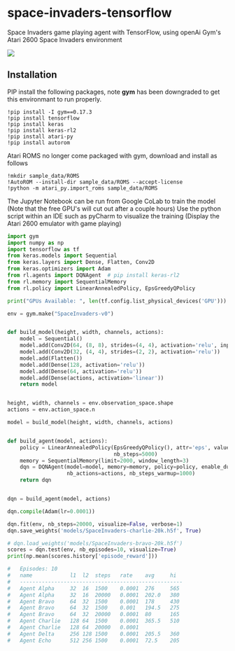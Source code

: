 # space-invaders-tensorflow
Space Invaders game playing agent with TensorFlow, using openAi Gym's Atari 2600 Space Invaders environment

<img src="https://www.gymlibrary.dev/_images/space_invaders.gif">

## Installation

PIP install the following packages, note **gym** has been downgraded to get this environmant to run properly. 

```text
!pip install -I gym==0.17.3
!pip install tensorflow
!pip install keras
!pip install keras-rl2
!pip install atari-py
!pip install autorom
```

Atari ROMS no longer come packaged with gym, download and install as follows

```text
!mkdir sample_data/ROMS
!AutoROM --install-dir sample_data/ROMS --accept-license
!python -m atari_py.import_roms sample_data/ROMS
```

The Jupyter Notebook can be run from Google CoLab to train the model (Note that the free GPU's will cut out after a couple hours)
Use the python script within an IDE such as pyCharm to visualize the training (Display the Atari 2600 emulator with game playing)

```python
import gym
import numpy as np
import tensorflow as tf
from keras.models import Sequential
from keras.layers import Dense, Flatten, Conv2D
from keras.optimizers import Adam
from rl.agents import DQNAgent  # pip install keras-rl2
from rl.memory import SequentialMemory
from rl.policy import LinearAnnealedPolicy, EpsGreedyQPolicy

print("GPUs Available: ", len(tf.config.list_physical_devices('GPU')))

env = gym.make("SpaceInvaders-v0")


def build_model(height, width, channels, actions):
    model = Sequential()
    model.add(Conv2D(64, (8, 8), strides=(4, 4), activation='relu', input_shape=(3, height, width, channels)))
    model.add(Conv2D(32, (4, 4), strides=(2, 2), activation='relu'))
    model.add(Flatten())
    model.add(Dense(128, activation='relu'))
    model.add(Dense(64, activation='relu'))
    model.add(Dense(actions, activation='linear'))
    return model


height, width, channels = env.observation_space.shape
actions = env.action_space.n

model = build_model(height, width, channels, actions)


def build_agent(model, actions):
    policy = LinearAnnealedPolicy(EpsGreedyQPolicy(), attr='eps', value_max=1, value_min=1, value_test=2,
                                  nb_steps=5000)
    memory = SequentialMemory(limit=2000, window_length=3)
    dqn = DQNAgent(model=model, memory=memory, policy=policy, enable_dueling_network=True, dueling_type='avg',
                   nb_actions=actions, nb_steps_warmup=1000)
    return dqn


dqn = build_agent(model, actions)

dqn.compile(Adam(lr=0.0001))

dqn.fit(env, nb_steps=20000, visualize=False, verbose=1)
dqn.save_weights('models/SpaceInvaders-charlie-20k.h5f', True)

# dqn.load_weights('models/SpaceInvaders-bravo-20k.h5f')
scores = dqn.test(env, nb_episodes=10, visualize=True)
print(np.mean(scores.history['episode_reward']))

#   Episodes: 10
#   name            l1  l2  steps   rate    avg     hi
#   ----------------------------------------------------
#   Agent Alpha     32  16  1500    0.0001  276     565
#   Agent Alpha     32  16  20000   0.0001  202.0   380
#   Agent Bravo     64  32  1500    0.0001  178     430
#   Agent Bravo     64  32  1500    0.001   194.5   275
#   Agent Bravo     64  32  20000   0.0001  80      165
#   Agent Charlie   128 64  1500    0.0001  365.5   510
#   Agent Charlie   128 64  20000   0.0001
#   Agent Delta     256 128 1500    0.0001  205.5   360
#   Agent Echo      512 256 1500    0.0001  72.5    205
```
